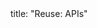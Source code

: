 <frontmatter>
title: "Reuse: APIs"
</frontmatter>

<include src="navbar.md" boilerplate />

<include src="container-inPage-asFlat.md" boilerplate />